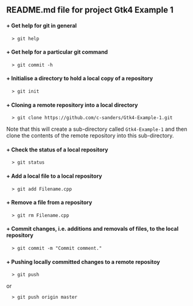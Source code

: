 ## README.md file for project Gtk4 Example 1


#### + Get help for git in general
```
  > git help
```


#### + Get help for a particular git command
```
  > git commit -h
```


#### + Initialise a directory to hold a local copy of a repository
```
  > git init
```


#### + Cloning a remote repository into a local directory
```
  > git clone https://github.com/c-sanders/Gtk4-Example-1.git
```
Note that this will create a sub-directory called ```Gtk4-Example-1``` and then
clone the contents of the remote repository into this sub-directory.  


#### + Check the status of a local repository
```
  > git status
```

#### + Add a local file to a local repository
```
  > git add Filename.cpp
```

#### + Remove a file from a repository
```
  > git rm Filename.cpp
```

#### + Commit changes, i.e. additions and removals of files, to the local repository
```
  > git commit -m "Commit comment."
```

#### + Pushing locally committed changes to a remote repositoy
```
  > git push
```
or
```
  > git push origin master
```